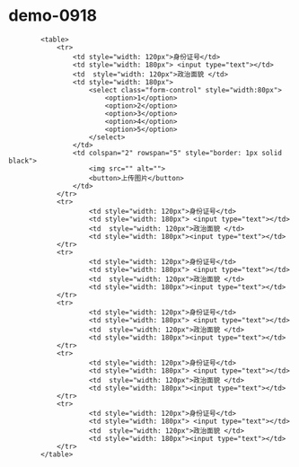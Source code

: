 # demo-0918
            <table>
                <tr>
                    <td style="width: 120px">身份证号</td>
                    <td style="width: 180px"> <input type="text"></td>
                    <td  style="width: 120px">政治面貌 </td>
                    <td style="width: 180px">
                        <select class="form-control" style="width:80px">
                            <option>1</option>
                            <option>2</option>
                            <option>3</option>
                            <option>4</option>
                            <option>5</option>
                        </select>
                    </td>
                    <td colspan="2" rowspan="5" style="border: 1px solid black">
                        <img src="" alt="">
                        <button>上传图片</button>
                    </td>
                </tr>
                <tr>
                        <td style="width: 120px">身份证号</td>
                        <td style="width: 180px"> <input type="text"></td>
                        <td  style="width: 120px">政治面貌 </td>
                        <td style="width: 180px"><input type="text"></td>
                </tr>
                <tr>
                        <td style="width: 120px">身份证号</td>
                        <td style="width: 180px"> <input type="text"></td>
                        <td  style="width: 120px">政治面貌 </td>
                        <td style="width: 180px"><input type="text"></td>
                </tr>
                <tr>
                        <td style="width: 120px">身份证号</td>
                        <td style="width: 180px"> <input type="text"></td>
                        <td  style="width: 120px">政治面貌 </td>
                        <td style="width: 180px"><input type="text"></td>
                </tr>
                <tr>
                        <td style="width: 120px">身份证号</td>
                        <td style="width: 180px"> <input type="text"></td>
                        <td  style="width: 120px">政治面貌 </td>
                        <td style="width: 180px"><input type="text"></td>
                </tr>
                <tr>
                        <td style="width: 120px">身份证号</td>
                        <td style="width: 180px"> <input type="text"></td>
                        <td  style="width: 120px">政治面貌 </td>
                        <td style="width: 180px"><input type="text"></td>
                </tr>
            </table>